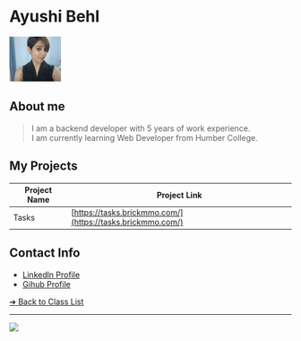 # Ayushi Behl

![Ayushi Behl](../images/aybehl.png)

## About me

> I am a backend developer with 5 years of work experience.  
> I am currently learning Web Developer from Humber College.

## My Projects

| Project Name | Project Link                                               |
| ------------ | ---------------------------------------------------------- |
| Tasks        | [https://tasks.brickmmo.com/](https://tasks.brickmmo.com/) |

## Contact Info

- [Linkedln Profile](https://www.linkedin.com/in/ayushi-behl-51a2bb163/)
- [Gihub Profile](https://github.com/aybehl)

[&#10132; Back to Class List](/)

---

<a href="https://brickmmo.com">
<img src="https://brickmmo.com/images/brickmmo-logo-horizontal.jpg" width="100">
</a>
